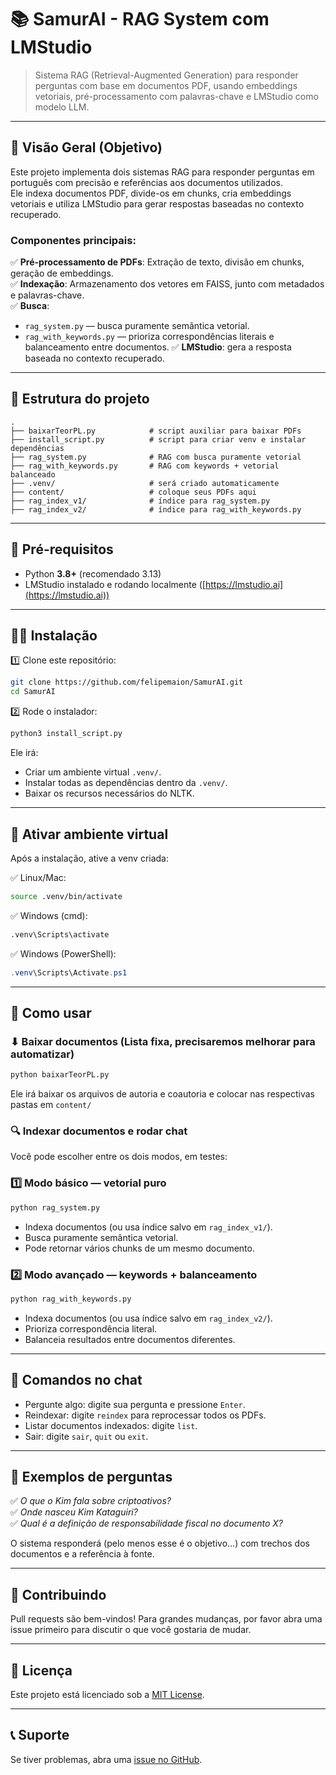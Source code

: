 # 📚 SamurAI - RAG System com LMStudio

> Sistema RAG (Retrieval-Augmented Generation) para responder perguntas com base em documentos PDF, usando embeddings vetoriais, pré-processamento com palavras-chave e LMStudio como modelo LLM.

---

## 🚀 Visão Geral (Objetivo)

Este projeto implementa dois sistemas RAG para responder perguntas em português com precisão e referências aos documentos utilizados.  
Ele indexa documentos PDF, divide-os em chunks, cria embeddings vetoriais e utiliza LMStudio para gerar respostas baseadas no contexto recuperado.

### Componentes principais:

✅ **Pré-processamento de PDFs**: Extração de texto, divisão em chunks, geração de embeddings.  
✅ **Indexação**: Armazenamento dos vetores em FAISS, junto com metadados e palavras-chave.  
✅ **Busca**:

- `rag_system.py` — busca puramente semântica vetorial.
- `rag_with_keywords.py` — prioriza correspondências literais e balanceamento entre documentos.
  ✅ **LMStudio**: gera a resposta baseada no contexto recuperado.

---

## 📁 Estrutura do projeto

```
.
├── baixarTeorPL.py            # script auxiliar para baixar PDFs
├── install_script.py          # script para criar venv e instalar dependências
├── rag_system.py              # RAG com busca puramente vetorial
├── rag_with_keywords.py       # RAG com keywords + vetorial balanceado
├── .venv/                     # será criado automaticamente
├── content/                   # coloque seus PDFs aqui
├── rag_index_v1/              # índice para rag_system.py
├── rag_index_v2/              # índice para rag_with_keywords.py
```

---

## 🧰 Pré-requisitos

- Python **3.8+** (recomendado 3.13)
- LMStudio instalado e rodando localmente ([https://lmstudio.ai](https://lmstudio.ai))

---

## 👨‍💻 Instalação

1️⃣ Clone este repositório:

```bash
git clone https://github.com/felipemaion/SamurAI.git
cd SamurAI
```

2️⃣ Rode o instalador:

```bash
python3 install_script.py
```

Ele irá:

- Criar um ambiente virtual `.venv/`.
- Instalar todas as dependências dentro da `.venv/`.
- Baixar os recursos necessários do NLTK.

---

## 🔗 Ativar ambiente virtual

Após a instalação, ative a venv criada:

✅ Linux/Mac:

```bash
source .venv/bin/activate
```

✅ Windows (cmd):

```cmd
.venv\Scripts\activate
```

✅ Windows (PowerShell):

```powershell
.venv\Scripts\Activate.ps1
```

---

## 📝 Como usar

### ⬇ Baixar documentos (Lista fixa, precisaremos melhorar para automatizar)

```bash
python baixarTeorPL.py
```

Ele irá baixar os arquivos de autoria e coautoria e colocar nas respectivas pastas em `content/`

### 🔍 Indexar documentos e rodar chat

Você pode escolher entre os dois modos, em testes:

### 1️⃣ **Modo básico — vetorial puro**

```bash
python rag_system.py
```

- Indexa documentos (ou usa índice salvo em `rag_index_v1/`).
- Busca puramente semântica vetorial.
- Pode retornar vários chunks de um mesmo documento.

### 2️⃣ **Modo avançado — keywords + balanceamento**

```bash
python rag_with_keywords.py
```

- Indexa documentos (ou usa índice salvo em `rag_index_v2/`).
- Prioriza correspondência literal.
- Balanceia resultados entre documentos diferentes.

---

## 🧪 Comandos no chat

- Pergunte algo: digite sua pergunta e pressione `Enter`.
- Reindexar: digite `reindex` para reprocessar todos os PDFs.
- Listar documentos indexados: digite `list`.
- Sair: digite `sair`, `quit` ou `exit`.

---

## 🌟 Exemplos de perguntas

✅ _O que o Kim fala sobre criptoativos?_  
✅ _Onde nasceu Kim Kataguiri?_  
✅ _Qual é a definição de responsabilidade fiscal no documento X?_

O sistema responderá (pelo menos esse é o objetivo...) com trechos dos documentos e a referência à fonte.

---

## 🤝 Contribuindo

Pull requests são bem-vindos! Para grandes mudanças, por favor abra uma issue primeiro para discutir o que você gostaria de mudar.

---

## 📄 Licença

Este projeto está licenciado sob a [MIT License](LICENSE).

---

## 📞 Suporte

Se tiver problemas, abra uma [issue no GitHub](https://github.com/felipemaion/SamurAI.git/issues).
